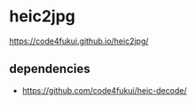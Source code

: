 # heic2jpg

https://code4fukui.github.io/heic2jpg/

## dependencies

- https://github.com/code4fukui/heic-decode/
